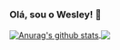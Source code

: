 ### Olá, sou o Wesley! 👋



<a href="https://github.com/wesley-vinicius/github-readme-stats">
  <img align="center" src="https://github-readme-stats.anuraghazra1.vercel.app/api?username=wesley-vinicius&show_icons=true&include_all_commits=true&theme=material-palenight" alt="Anurag's github stats" />
</a>
<a href="https://github.com/wesley-vinicius/github-readme-stats">
  <!-- Change the `github-readme-stats.anuraghazra1.vercel.app` to `github-readme-stats.vercel.app`  -->
  <img align="center" src="https://github-readme-stats.anuraghazra1.vercel.app/api/top-langs/?username=wesley-vinicius&layout=compact&theme=material-palenight" />
</a>
